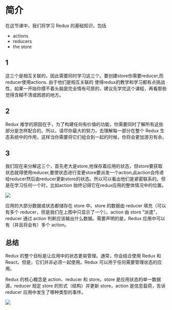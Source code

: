 # 简介
在这节课中，我们将学习 Redux 的基础知识，包括 

* actions
* reducers 
* the store

## 1

这三个是相互关联的，因此需要同时学习这三个。要创建store你需要reducer,而reducer使用actions.
由于他们是相互关联的 使得redux的教学和学习都有点挑战性，如果一开始你摸不着头脑是完全情有可原的，建议先学完这个课程，再看那些觉得含糊不清或困惑的地方。

## 2
Redux 难学的原因在于，为了构建任何有价值的功能，你需要同时了解所有这些部分是怎样配合的。所以，请尽你最大的努力，去理解每一部分在整个 Redux 生态系统中的作用，这样当你需要将它们组合到一起的时候，你将会更加游刃有余。

## 3
我们现在来分解这三个，首先老大是store,他保存着应用的状态，但store要获取状态就得使用reducer,要使状态进行变更store要派发一个action,此action会传递给reducer然后由reducer更新store的状态。所以可以看出他们是紧密联系的。但是在学习任何一个时，比如action 始终记得它在redux应用的整体情况中的位置。

![](https://i.imgur.com/LBKW5C9.png)

应用的大部分数据或状态都储存在 store 中。store 的数据由 reducer 填充（可以有多个 reducer，但是我们在上图中只显示了一个）。action 由 store “派遣”，reducer 通过 action 判断应该输出什么数据。需要声明的是，Redux 应用中可以有（并且将会有）多个 action。

## 总结

Redux 的整个目标是让应用中的状态更易管理。通常，你会结合使用 Redux 和 React。但是，它们并非必须一起使用。Redux 可以用于任何需要管理状态的应用。

Redux 的核心概念是 action、reducer 和 store。store 是应用状态的单一数据源。reducer 规定 store 的形式（结构）并更新 store，action 是信息载荷，告诉 reducer 应用中发生了哪种类型的事件。

![](https://i.imgur.com/vwqfjNg.png)